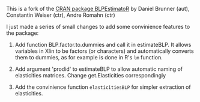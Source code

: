This is a fork of the [CRAN package BLPEstimatoR](https://cran.r-project.org/web/packages/BLPestimatoR) by Daniel Brunner (aut), Constantin Weiser (ctr), Andre Romahn (ctr)

I just made a series of small changes to add some convinience features to the package:


1. Add function BLP.factor.to.dummies and call it in estimateBLP. It allows variables in Xlin to be factors (or characters) and automatically converts them to dummies, as for example is done in R's `lm` function.

2. Add argument 'prodid' to estimateBLP to allow automatic naming of elasticities matrices. Change get.Elasticities correspondingly

3. Add the convinience function `elasticitiesBLP` for simpler extraction of elasticities.